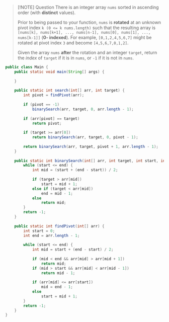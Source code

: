 > [!NOTE] Question
> There is an integer array `nums` sorted in ascending order (with **distinct** values).
> 
> Prior to being passed to your function, `nums` is **rotated** at an unknown pivot index `k (0 <= k nums.length)` such that the resulting array is `[nums[k], nums[k+1], ..., nums[n-1], nums[0], nums[1], ...,  nums[k-1]]` (**0- indexed**). For example, `[0,1,2,4,5,6,7]` might be rotated at pivot index `3` and become `[4,5,6,7,0,1,2]`.
> 
> Given the array `nums` **after** the rotation and an integer `target`, return the *index* of `target` if it is in `nums`, or `-1` if it is not in `nums`.

```Java
public class Main {
	public static void main(String[] args) {
	
	}
	
	public static int search(int[] arr, int target) {
		int pivot = findPivot(arr);
		
		if (pivot == -1)
			binarySearch(arr, target, 0, arr.length - 1);
		
		if (arr[pivot] == target)
			return pivot;
		
		if (target >= arr[0])
			return binarySearch(arr, target, 0, pivot - 1);
		
		return binarySearch(arr, target, pivot + 1, arr.length - 1);
	}
	
	public static int binarySearch(int[] arr, int target, int start, int end) {
		while (start <= end) {
			int mid = (start + (end - start)) / 2;
			
			if (target > arr[mid])
				start = mid + 1;
			else if (target < arr[mid])
				end = mid - 1;
			else
				return mid;
		}
		return -1;
	}
	
	public static int findPivot(int[] arr) {
		int start = 0;
		int end = arr.length - 1;
		
		while (start <= end) {
			int mid = start + (end - start) / 2;
			
			if (mid < end && arr[mid] > arr[mid + 1])
				return mid;
			if (mid > start && arr[mid] < arr[mid - 1])
				return mid - 1;
			
			if (arr[mid] <= arr[start])
				mid = end - 1;
			else
				start = mid + 1;
		}
		return -1;
	}
}
```

